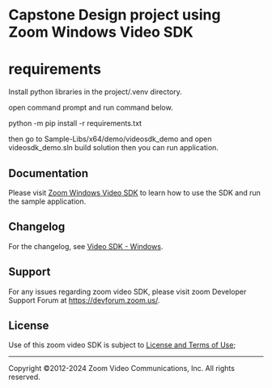 # Capstone Design project using Zoom Windows Video SDK

# requirements
Install python libraries in the project/.venv directory.

open command prompt and run command below.

python -m pip install -r requirements.txt

then go to Sample-Libs/x64/demo/videosdk_demo and open videosdk_demo.sln
build solution then you can run application.

## Documentation
Please visit [Zoom Windows Video SDK](https://developers.zoom.us/docs/video-sdk/windows/) to learn how to use the SDK and run the sample application.

## Changelog

For the changelog, see [Video SDK - Windows](https://devsupport.zoom.us/hc/en-us/sections/9481996074637-Windows).

## Support

For any issues regarding zoom video SDK, please visit zoom Developer Support Forum at https://devforum.zoom.us/.

## License

Use of this zoom video SDK is subject to [License and Terms of Use](https://explore.zoom.us/docs/en-us/video-sdk-terms.html);

---
Copyright ©2012-2024 Zoom Video Communications, Inc. All rights reserved.
